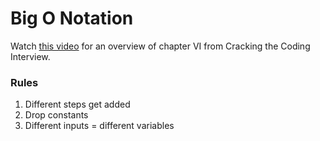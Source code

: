 # Big O Notation

Watch [this video](https://www.youtube.com/watch?v=v4cd1O4zkGw&list=PLX6IKgS15Ue02WDPRCmYKuZicQHit9kFt) for an overview of chapter VI from Cracking the Coding Interview.

### Rules
1. Different steps get added
2. Drop constants
3. Different inputs = different variables
